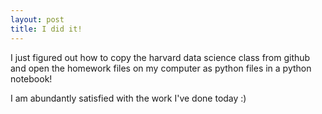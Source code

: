 ```yaml
---
layout: post
title: I did it!
---
```


I just figured out how to copy the harvard data science class from github and 
open the homework files on my computer as python files in a python notebook! 

I am abundantly satisfied with the work I've done today :)

